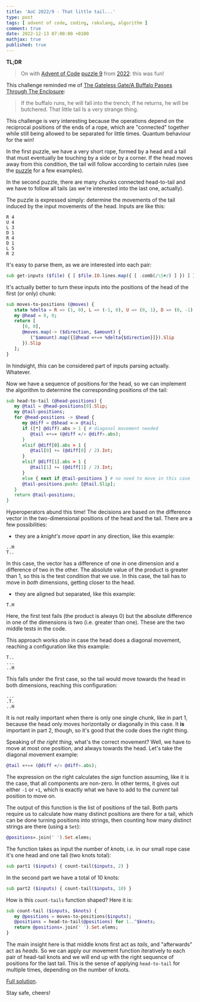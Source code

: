```yaml
---
title: 'AoC 2022/9 - That little tail...'
type: post
tags: [ advent of code, coding, rakulang, algorithm ]
comment: true
date: 2022-12-13 07:00:00 +0100
mathjax: true
published: true
---
```


**TL;DR**

> On with [Advent of Code][] [puzzle 9][puzzle] from [2022][aoc2022]:
> this was fun!

This challenge reminded me of [The Gateless Gate/A Buffalo Passes Through The Enclosure][tgg37]:

> If the buffalo runs, he will fall into the trench;
> If he returns, he will be butchered.
> That little tail
> Is a very strange thing.

This challenge is very interesting because the operations depend on the
reciprocal positions of the ends of a rope, which are "connected"
together while still being allowed to be separated for little times.
Quantum behaviour for the win!

In the first puzzle, we have a very short rope, formed by a head and a
tail that must eventually be touching by a side or by a corner. If the
head moves away from this condition, the tail will follow according to
certain rules (see the [puzzle][] for a few examples).

In the second puzzle, there are many chunks connected head-to-tail and
we have to follow all tails (as we're interested into the last one,
actually).

The puzzle is expressed simply: determine the movements of the tail
induced by the input movements of the head. Inputs are like this:

```
R 4
U 4
L 3
D 1
R 4
D 1
L 5
R 2
```

It's easy to parse them, as we are interested into each pair:

```raku
sub get-inputs ($file) { [ $file.IO.lines.map({ [ .comb(/\S+/) ] }) ] }
```

It's actually better to turn these inputs into the positions of the head
of the first (or only) chunk:

```raku
sub moves-to-positions (@moves) {
   state %delta = R => (1, 0), L => (-1, 0), U => (0, 1), D => (0, -1);
   my @head = 0, 0;
   return [
      [0, 0],
      @moves.map(-> ($direction, $amount) {
         (^$amount).map({[@head «+=» %delta{$direction}]}).Slip
      }).Slip
   ];
}
```

In hindsight, *this* can be considered part of inputs parsing actually.
Whatever.

Now we have a sequence of positions for the head, so we can implement
the algorithm to determine the corresponding positions of the tail:

```raku
sub head-to-tail (@head-positions) {
   my @tail = @head-positions[0].Slip;
   my @tail-positions;
   for @head-positions -> $head {
      my @diff = @$head «-» @tail;
      if ([*] @diff).abs > 1 { # diagonal movement needed
         @tail «+=» (@diff «/» @diff».abs);
      }
      elsif @diff[0].abs > 1 {
         @tail[0] += (@diff[0] / 2).Int;
      }
      elsif @diff[1].abs > 1 {
         @tail[1] += (@diff[1] / 2).Int;
      }
      else { next if @tail-positions } # no need to move in this case
      @tail-positions.push: [@tail.Slip];
   }
   return @tail-positions;
}
```

Hyperoperators abund this time! The decisions are based on the
difference vector in the two-dimensional positions of the head and the
tail. There are a few possibilities:

- they are a *knight's move apart* in any direction, like this example:

```
..H
T..
```

In this case, the vector has a difference of one in one dimension and a
difference of two in the other. The absolute value of the product is
greater than 1, so this is the test condition that we use. In this case,
the tail has to move in *both* dimensions, getting closer to the head.

- they are aligned but separated, like this example:

```
T.H
```

Here, the first test fails (the product is always 0) but the absolute
difference in one of the dimensions is two (i.e. greater than one).
These are the two middle tests in the code.

This approach works *also* in case the head does a diagonal movement,
reaching a configuration like this example:

```
T..
...
..H
```

This falls under the first case, so the tail would move towards the head
in both dimensions, reaching this configuration:

```
...
.T.
..H
```

It is not really important when there is only one single chunk, like
in part 1, because the head only moves horizontally or diagonally in
this case. It **is** important in part 2, though, so it's good that the
code does the right thing.

Speaking of *the right thing*, what's the correct movement? Well, we
have to move at most one position, and always towards the head. Let's
take the diagonal movement example:

```raku
@tail «+=» (@diff «/» @diff».abs);
```

The expression on the right calculates the *sign* function assuming,
like it is the case, that all components are non-zero. In other terms,
it gives out either `-1` or `+1`, which is exactly what we have to add
to the *current* tail position to move on.

The output of this function is the list of positions of the tail. Both
parts require us to calculate how many distinct positions are there for
a tail, which can be done turning positions into strings, then counting
how many distinct strings are there (using a `Set`):

```raku
@positions».join(' ').Set.elems;
```

The function takes as input the number of *knots*, i.e. in our small
rope case it's one head and one tail (two knots total):

```raku
sub part1 ($inputs) { count-tail($inputs, 2) }
```

In the second part we have a total of 10 knots:

```raku
sub part2 ($inputs) { count-tail($inputs, 10) }
```

How is this `count-tails` function shaped? Here it is:

```raku
sub count-tail ($inputs, $knots) {
   my @positions = moves-to-positions($inputs);
   @positions = head-to-tail(@positions) for 1..^$knots;
   return @positions».join(' ').Set.elems;
}
```

The main insight here is that middle knots first act as *tails*, and
"afterwards" act as *heads*. So we can apply our movement function
iteratively to each pair of head-tail knots and we will end up with the
right sequence of positions for the last tail. This is the sense of
applying `head-to-tail` for multiple times, depending on the number of
knots.

[Full solution][].

Stay safe, cheers!

[puzzle]: https://adventofcode.com/2022/day/9
[aoc2022]: https://adventofcode.com/2022/
[Advent of Code]: https://adventofcode.com/
[Raku]: https://www.raku.org/
[Perl]: https://www.perl.org/
[Full solution]: https://gitlab.com/polettix/advent-of-code/-/blob/main/2022/09.raku
[tgg37]: https://en.wikisource.org/wiki/The_Gateless_Gate/A_Buffalo_Passes_Through_The_Enclosure
